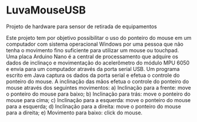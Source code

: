 # LuvaMouseUSB
Projeto de hardware para sensor de retirada de equipamentos

Este projeto tem por objetivo possibilitar o uso do ponteiro do mouse em um computador com sistema operacional Windows por uma pessoa que não tenha o movimento fino suficiente para utilizar um mouse ou touchpad.
Uma placa Arduino Nano é a central de processamento que adquire os dados de inclinaço e movimentação do acelerômetro do módulo MPU 6050 e envia para um computador através da porta serial USB.
Um programa escrito em Java captura os dados da porta serial e efetua o controle do ponteiro do mouse. A inclinação das mãos efetua o controle do ponteiro do mouse através dos seguintes movimentos: 
a) Inclinação para a frente: move o ponteiro do mouse para baixo; 
b) Inclinação para trás: move o ponteiro do mouse para cima; 
c) Inclinação para a esquerda: move o ponteiro do mouse para a esquerda; 
d) Inclinação para a direita: move o ponteiro do mouse para a direita; 
e) Movimento para baixo: click do mouse.
